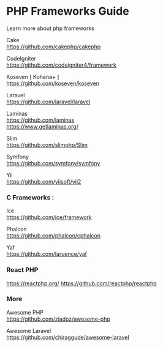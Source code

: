 # PHP Frameworks Guide

Learn more about php frameworks


Cake  
https://github.com/cakephp/cakephp  

CodeIgniter  
https://github.com/codeigniter4/framework  

Koseven [ Kohana+ ]  
https://github.com/koseven/koseven  

Laravel  
https://github.com/laravel/laravel  

Laminas  
https://github.com/laminas  
https://www.getlaminas.org/  

Slim  
https://github.com/slimphp/Slim  

Symfony  
https://github.com/symfony/symfony  

Yii  
https://github.com/yiisoft/yii2  


### C Frameworks :  

Ice  
https://github.com/ice/framework   

Phalcon  
https://github.com/phalcon/cphalcon  

Yaf  
https://github.com/laruence/yaf  


### React PHP

https://reactphp.org/
https://github.com/reactphp/reactphp


### More  

Awesome PHP  
https://github.com/ziadoz/awesome-php  

Awesome Laravel  
https://github.com/chiraggude/awesome-laravel  






